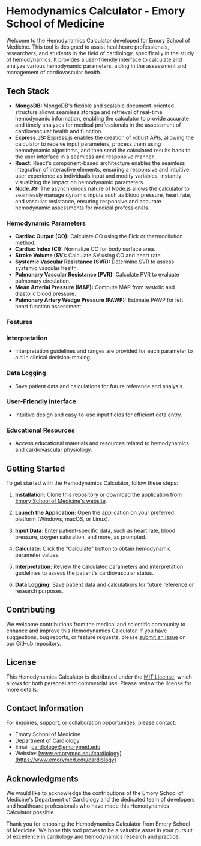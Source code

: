# Hemodynamics Calculator - Emory School of Medicine

Welcome to the Hemodynamics Calculator developed for Emory School of Medicine. This tool is designed to assist healthcare professionals, researchers, and students in the field of cardiology, specifically in the study of hemodynamics. It provides a user-friendly interface to calculate and analyze various hemodynamic parameters, aiding in the assessment and management of cardiovascular health.

## Tech Stack

- **MongoDB:**  MongoDB's flexible and scalable document-oriented structure allows seamless storage and retrieval of real-time hemodynamic information, enabling the calculator to provide accurate and timely analyses for medical professionals in the assessment of cardiovascular health and function.
- **Express.JS:** Express.js enables the creation of robust APIs, allowing the calculator to receive input parameters, process them using hemodynamic algorithms, and then send the calculated results back to the user interface in a seamless and responsive manner.
- **React:** React's component-based architecture enables the seamless integration of interactive elements, ensuring a responsive and intuitive user experience as individuals input and modify variables, instantly visualizing the impact on hemodynamic parameters.
- **Node.JS:** The asynchronous nature of Node.js allows the calculator to seamlessly manage dynamic inputs such as blood pressure, heart rate, and vascular resistance, ensuring responsive and accurate hemodynamic assessments for medical professionals.

### Hemodynamic Parameters

- **Cardiac Output (CO):** Calculate CO using the Fick or thermodilution method.
- **Cardiac Index (CI):** Normalize CO for body surface area.
- **Stroke Volume (SV):** Calculate SV using CO and heart rate.
- **Systemic Vascular Resistance (SVR):** Determine SVR to assess systemic vascular health.
- **Pulmonary Vascular Resistance (PVR):** Calculate PVR to evaluate pulmonary circulation.
- **Mean Arterial Pressure (MAP):** Compute MAP from systolic and diastolic blood pressure.
- **Pulmonary Artery Wedge Pressure (PAWP):** Estimate PAWP for left heart function assessment.

### Features

### Interpretation

- Interpretation guidelines and ranges are provided for each parameter to aid in clinical decision-making.

### Data Logging

- Save patient data and calculations for future reference and analysis.

### User-Friendly Interface

- Intuitive design and easy-to-use input fields for efficient data entry.

### Educational Resources

- Access educational materials and resources related to hemodynamics and cardiovascular physiology.

## Getting Started

To get started with the Hemodynamics Calculator, follow these steps:

1. **Installation:** Clone this repository or download the application from [Emory School of Medicine's website](https://example.com/hemodynamics-calculator).

2. **Launch the Application:** Open the application on your preferred platform (Windows, macOS, or Linux).

3. **Input Data:** Enter patient-specific data, such as heart rate, blood pressure, oxygen saturation, and more, as prompted.

4. **Calculate:** Click the "Calculate" button to obtain hemodynamic parameter values.

5. **Interpretation:** Review the calculated parameters and interpretation guidelines to assess the patient's cardiovascular status.

6. **Data Logging:** Save patient data and calculations for future reference or research purposes.
  
## Contributing

We welcome contributions from the medical and scientific community to enhance and improve this Hemodynamics Calculator. If you have suggestions, bug reports, or feature requests, please [submit an issue](https://github.com/emorymed/hemodynamics-calculator/issues) on our GitHub repository.

## License

This Hemodynamics Calculator is distributed under the [MIT License](https://example.com/hemodynamics-calculator-license), which allows for both personal and commercial use. Please review the license for more details.

## Contact Information

For inquiries, support, or collaboration opportunities, please contact:

- Emory School of Medicine
- Department of Cardiology
- Email: cardiology@emorymed.edu
- Website: [www.emorymed.edu/cardiology](https://www.emorymed.edu/cardiology)

## Acknowledgments

We would like to acknowledge the contributions of the Emory School of Medicine's Department of Cardiology and the dedicated team of developers and healthcare professionals who have made this Hemodynamics Calculator possible.

Thank you for choosing the Hemodynamics Calculator from Emory School of Medicine. We hope this tool proves to be a valuable asset in your pursuit of excellence in cardiology and hemodynamics research and practice.
